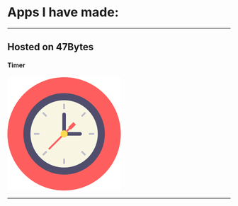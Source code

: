 # Apps I have made:
***
## Hosted on 47Bytes

#### Timer
[![Timer Icon](https://github.com/NedNotta/47Bytes/blob/master/Images/clock-flat.png)](https://nednotta.github.io/47Bytes/Timer)

***
